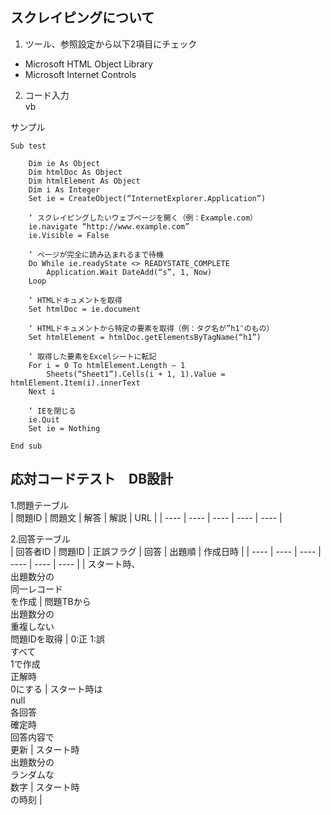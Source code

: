 ## スクレイピングについて
1. ツール、参照設定から以下2項目にチェック
* Microsoft HTML Object Library
* Microsoft Internet Controls

2. コード入力<br>
vb

サンプル

    Sub test

        Dim ie As Object
        Dim htmlDoc As Object
        Dim htmlElement As Object
        Dim i As Integer
        Set ie = CreateObject(“InternetExplorer.Application”)
    
        ‘ スクレイピングしたいウェブページを開く（例：Example.com）
        ie.navigate “http://www.example.com”
        ie.Visible = False
    
        ‘ ページが完全に読み込まれるまで待機
        Do While ie.readyState <> READYSTATE_COMPLETE
            Application.Wait DateAdd(“s”, 1, Now)
        Loop
    
        ‘ HTMLドキュメントを取得
        Set htmlDoc = ie.document  
    
        ‘ HTMLドキュメントから特定の要素を取得（例：タグ名が”h1″のもの）
        Set htmlElement = htmlDoc.getElementsByTagName(“h1”) 
    
        ‘ 取得した要素をExcelシートに転記
        For i = 0 To htmlElement.Length – 1  
            Sheets(“Sheet1”).Cells(i + 1, 1).Value = htmlElement.Item(i).innerText  
        Next i  
    
        ‘ IEを閉じる　　
        ie.Quit  
        Set ie = Nothing  
    
    End sub

## 応対コードテスト　DB設計<br>

1.問題テーブル<br>
| 問題ID | 問題文 | 解答 | 解説 | URL |
| ---- | ---- | ---- | ---- | ---- |<br>

2.回答テーブル<br>
| 回答者ID | 問題ID | 正誤フラグ | 回答 | 出題順 | 作成日時 |
| ---- | ---- | ---- | ---- | ---- | ---- |
| スタート時、<br>出題数分の<br>同一レコード<br>を作成 | 問題TBから<br>出題数分の<br>重複しない<br>問題IDを取得 | 0:正 1:誤<br>すべて<br>1で作成<br>正解時<br>0にする | スタート時は<br>null<br>各回答<br>確定時<br>回答内容で<br>更新 | スタート時<br>出題数分の<br>ランダムな<br>数字 | スタート時<br>の時刻 |